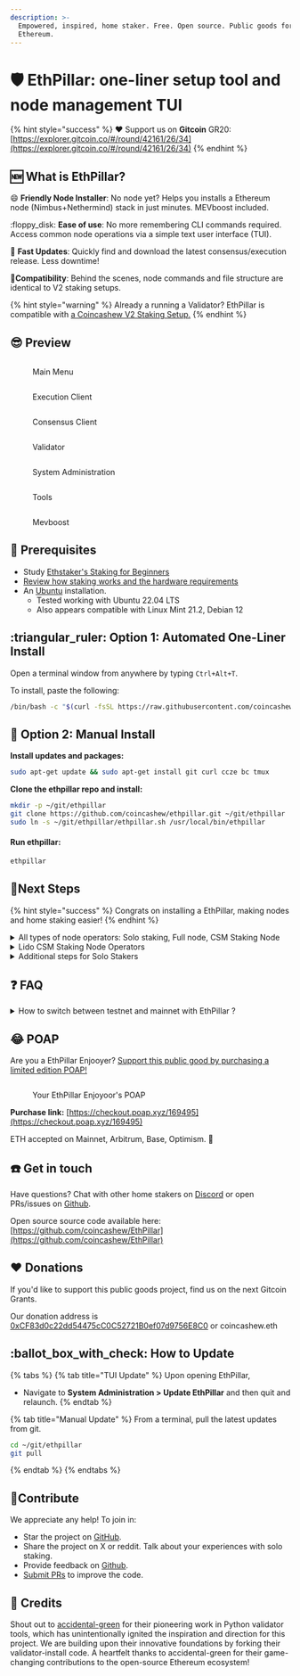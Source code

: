 ```yaml
---
description: >-
  Empowered, inspired, home staker. Free. Open source. Public goods for
  Ethereum.
---
```


# 🛡️ EthPillar: one-liner setup tool and node management TUI

{% hint style="success" %}
:heart: Support us on **Gitcoin** GR20: [https://explorer.gitcoin.co/#/round/42161/26/34](https://explorer.gitcoin.co/#/round/42161/26/34)
{% endhint %}

## :new: What is EthPillar?

:smile: **Friendly Node Installer**: No node yet? Helps you installs a Ethereum node (Nimbus+Nethermind) stack in just minutes. MEVboost included.

:floppy\_disk: **Ease of use**: No more remembering CLI commands required. Access common node operations via a simple text user interface (TUI).

:owl: **Fast Updates**: Quickly find and download the latest consensus/execution release. Less downtime!

:tada:**Compatibility**: Behind the scenes, node commands and file structure are identical to V2 staking setups.&#x20;

{% hint style="warning" %}
Already a running a Validator? EthPillar is compatible with [a Coincashew V2 Staking Setup.](https://www.coincashew.com/coins/overview-eth/guide-or-how-to-setup-a-validator-on-eth2-mainnet)&#x20;
{% endhint %}

## :sunglasses: Preview

<figure><img src="../../.gitbook/assets/preview02.png" alt=""><figcaption><p>Main Menu</p></figcaption></figure>

<div>

<figure><img src="../../.gitbook/assets/preview01.png" alt=""><figcaption><p>Execution Client</p></figcaption></figure>

 

<figure><img src="../../.gitbook/assets/preview03.png" alt=""><figcaption><p>Consensus Client</p></figcaption></figure>

 

<figure><img src="../../.gitbook/assets/preview04.png" alt=""><figcaption><p>Validator</p></figcaption></figure>

</div>

<div>

<figure><img src="../../.gitbook/assets/preview05.png" alt=""><figcaption><p>System Administration</p></figcaption></figure>

 

<figure><img src="../../.gitbook/assets/preview06.png" alt=""><figcaption><p>Tools</p></figcaption></figure>

 

<figure><img src="../../.gitbook/assets/preview07.png" alt=""><figcaption><p>Mevboost</p></figcaption></figure>

</div>

## :whale: Prerequisites

* Study [Ethstaker's Staking for Beginners](https://www.reddit.com/r/ethstaker/wiki/staking\_for\_beginners/)
* [Review how staking works and the hardware requirements](guide-or-how-to-setup-a-validator-on-eth2-mainnet/part-i-installation/prerequisites.md)
* An [Ubuntu](guide-or-how-to-setup-a-validator-on-eth2-mainnet/part-i-installation/prerequisites.md#setup-ubuntu) installation.&#x20;
  * Tested working with Ubuntu 22.04 LTS
  * Also appears compatible with Linux Mint 21.2, Debian 12

## :triangular\_ruler: Option 1: Automated One-Liner Install

Open a terminal window from anywhere by typing `Ctrl+Alt+T`.&#x20;

To install, paste the following:

```bash
/bin/bash -c "$(curl -fsSL https://raw.githubusercontent.com/coincashew/EthPillar/main/install.sh)"
```

## :handshake: Option 2: Manual Install

**Install updates and packages:**

```bash
sudo apt-get update && sudo apt-get install git curl ccze bc tmux
```

**Clone the ethpillar repo and install:**

```bash
mkdir -p ~/git/ethpillar
git clone https://github.com/coincashew/ethpillar.git ~/git/ethpillar
sudo ln -s ~/git/ethpillar/ethpillar.sh /usr/local/bin/ethpillar
```

#### Run ethpillar:

```bash
ethpillar
```

## :tada:Next Steps

{% hint style="success" %}
Congrats on installing a EthPillar, making nodes and home staking easier!
{% endhint %}

<details>

<summary>All types of node operators: Solo staking, Full node, CSM Staking Node</summary>

**Step 1: Configure your network, port forwarding and firewall.**&#x20;

* With EthPillar, configuration can be changed at:
  * **Tools > UFW Firewall > Enable firewall with default settings**
  * Port forwarding is [manually configured](guide-or-how-to-setup-a-validator-on-eth2-mainnet/part-i-installation/step-2-configuring-node.md#configure-port-forwarding), depending on your router.
  * Confirm port forwarding is working with **Tools** > **Port Checker**
* Alternatively configure manually per the manual guide. [Click here for detailed network configuration.](guide-or-how-to-setup-a-validator-on-eth2-mainnet/part-i-installation/step-2-configuring-node.md#network-configuration)

**Step 2: Configure your BIOS to auto power on after power loss**

Actual steps vary depending on your computer's BIOS. General idea here: [https://www.wintips.org/setup-computer-to-auto-power-on-after-power-outage/](https://www.wintips.org/setup-computer-to-auto-power-on-after-power-outage/)

**Step 3: Enable Monitoring and Alerts (Optional)**

Found under:

* **Tools** > **Monitoring**

**Step 4: Benchmark your node (Optional)**

Ensure your node has sufficient CPU/disk/network performance.

* **Tools** > **Yet-Another-Bench-Script**

</details>

<details>

<summary>Lido CSM Staking Node Operators</summary>

**Step 1: Generate Validator Keys:**

* Generate new CSM validator keys for the Lido withdrawal vault on Holesky (0xF0179dEC45a37423EAD4FaD5fCb136197872EAd9).
* `Ethpillar > Validator Client > Generate / Import Validator Keys`

**Step 2: Upload JSON Deposit Data:**

* Upload the newly generated deposit data file for your CSM keystores to the Lido CSM Widget. [https://csm.testnet.fi](https://csm.testnet.fi/)
* Provide the required bond amount in ETH/stETH/wstETH.

**Step 3: Monitor Validator Key Deposit:**

* Wait for your CSM validator keys to be deposited by Lido.&#x20;
* Ensure your node remains online during the process.

</details>

<details>

<summary>Additional steps for Solo Stakers</summary>

**Step 1: Setup Validator Keys**

* Familarize yourself with the main guide's section on [setting up your validator keys.](guide-or-how-to-setup-a-validator-on-eth2-mainnet/part-i-installation/step-5-installing-validator/setting-up-validator-keys.md)
* When ready to generate your keys, go to **EthPillar > Validator Client > Generate / Import Validator Keys**

**Step 2: Upload deposit\_data.json to Launchpad**

* To begin staking on Ethereum as a validator, you need to submit to the Launchpad your  deposit\_data.json file, which includes crucial withdrawal address details, and pay the required deposit of 32ETH per validator.

**Step 3: Congrats!**&#x20;

* Now you're waiting in the Entry Queue [https://www.validatorqueue.com](https://www.validatorqueue.com/)

<!---->

* Check out the [next steps from the main guide](https://www.coincashew.com/coins/overview-eth/guide-or-how-to-setup-a-validator-on-eth2-mainnet/part-i-installation/step-5-installing-validator/next-steps) for further knowledge. Especially the FAQ's "Wen staking rewards?"

</details>

## :question: FAQ

<details>

<summary>How to switch between testnet and mainnet with EthPillar ?</summary>

To switch to mainnet, there are two recommended methods.

* **Cleanest and most problem-free option**: Reformat Ubuntu OS and re-install EthPillar.&#x20;

<!---->

* **Use EthPillar:** Navigate to **System Administration > Change Network**

</details>



## :joy: POAP

Are you a EthPillar Enjooyer? [Support this public good by purchasing a limited edition POAP!](https://checkout.poap.xyz/169495)

<figure><img src="../../.gitbook/assets/3adf69e9-fb1b-4665-8645-60d71dd01a7b.png" alt=""><figcaption><p>Your EthPillar Enjoyoor's POAP</p></figcaption></figure>

**Purchase link:** [https://checkout.poap.xyz/169495](https://checkout.poap.xyz/169495)

ETH accepted on Mainnet, Arbitrum, Base, Optimism. :pray:

## :telephone: Get in touch

Have questions? Chat with other home stakers on [Discord](https://discord.gg/dEpAVWgFNB) or open PRs/issues on [Github](https://github.com/coincashew/ethpillar).&#x20;

Open source source code available here: [https://github.com/coincashew/EthPillar](https://github.com/coincashew/EthPillar)

## :heart: Donations

If you'd like to support this public goods project, find us on the next Gitcoin Grants.

Our donation address is [0xCF83d0c22dd54475cC0C52721B0ef07d9756E8C0](https://etherscan.io/address/0xCF83d0c22dd54475cC0C52721B0ef07d9756E8C0) or coincashew.eth

## :ballot\_box\_with\_check: How to Update

{% tabs %}
{% tab title="TUI Update" %}
Upon opening EthPillar,

* Navigate to **System Administration > Update EthPillar** and then quit and relaunch.
{% endtab %}

{% tab title="Manual Update" %}
From a terminal, pull the latest updates from git.

```bash
cd ~/git/ethpillar
git pull
```
{% endtab %}
{% endtabs %}

## :star2:Contribute

We appreciate any help! To join in:

* Star the project on [GitHub](https://github.com/coincashew/EthPillar).
* Share the project on X or reddit. Talk about your experiences with solo staking.
* Provide feedback on [Github](https://github.com/coincashew/EthPillar/issues).
* [Submit PRs](https://github.com/coincashew/EthPillar/pulls) to improve the code.

## :tada: Credits

Shout out to [accidental-green](https://github.com/accidental-green/validator-install) for their pioneering work in Python validator tools, which has unintentionally ignited the inspiration and direction for this project. We are building upon their innovative foundations by forking their validator-install code. A heartfelt thanks to accidental-green for their game-changing contributions to the open-source Ethereum ecosystem!
